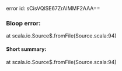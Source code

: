 error id: sCisVQlSE67ZrAIMMF2AAA==
### Bloop error:

at scala.io.Source$.fromFile(Source.scala:94)
#### Short summary: 

at scala.io.Source$.fromFile(Source.scala:94)